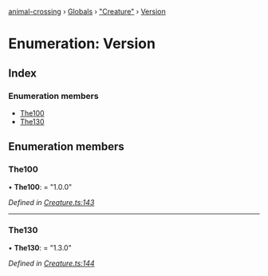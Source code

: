 [animal-crossing](../README.md) › [Globals](../globals.md) › ["Creature"](../modules/_creature_.md) › [Version](_creature_.version.md)

# Enumeration: Version

## Index

### Enumeration members

* [The100](_creature_.version.md#the100)
* [The130](_creature_.version.md#the130)

## Enumeration members

###  The100

• **The100**: = "1.0.0"

*Defined in [Creature.ts:143](https://github.com/Norviah/animal-crossing/blob/3bd87eb/module/types/Creature.ts#L143)*

___

###  The130

• **The130**: = "1.3.0"

*Defined in [Creature.ts:144](https://github.com/Norviah/animal-crossing/blob/3bd87eb/module/types/Creature.ts#L144)*
